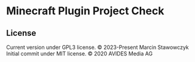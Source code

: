 # Minecraft Plugin Project Check

## License

Current version under GPL3 license. &copy; 2023-Present Marcin Stawowczyk
Initial commit under MIT license. &copy; 2020 AVIDES Media AG
